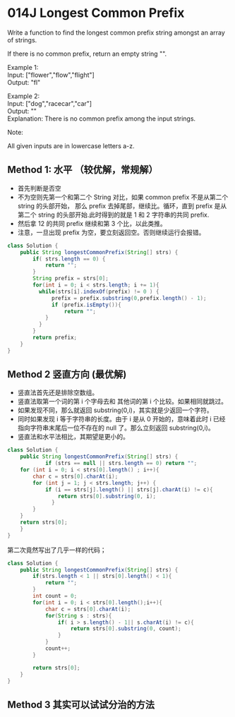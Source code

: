 # 014J Longest Common Prefix

Write a function to find the longest common prefix string amongst an array of strings.

If there is no common prefix, return an empty string "".

Example 1:  
Input: ["flower","flow","flight"]  
Output: "fl"

Example 2:  
Input: ["dog","racecar","car"]  
Output: ""  
Explanation: There is no common prefix among the input strings.

Note:

All given inputs are in lowercase letters a-z.

## Method 1: 水平 （较优解，常规解）

- 首先判断是否空
- 不为空则先第一个和第二个 String 对比，如果 common prefix 不是从第二个 string 的头部开始，
  那么 prefix 去掉尾部，继续比。循环，直到 prefix 是从第二个 string 的头部开始.此时得到的就是 1 和 2
  字符串的共同 prefix.
- 然后拿 12 的共同 prefix 继续和第 3 个比，以此类推。
- 注意，一旦出现 prefix 为空，要立刻返回空。否则继续运行会报错。

```Java
class Solution {
    public String longestCommonPrefix(String[] strs) {
        if( strs.length == 0) {
            return "";
        }
        String prefix = strs[0];
        for(int i = 0; i < strs.length; i += 1){
          while(strs[i].indexOf(prefix) != 0 ) {
              prefix = prefix.substring(0,prefix.length() - 1);
              if (prefix.isEmpty()){
                  return "";
            }
          }
        }
        return prefix;
    }
}
```

## Method 2 竖直方向 (最优解)

- 竖直法首先还是排除空数组。
- 竖直法取第一个词的第 i 个字母去和 其他词的第 i 个比较。如果相同就跳过。
- 如果发现不同，那么就返回 substring(0,i)，其实就是少返回一个字符。
- 同时如果发现 i 等于字符串的长度。由于 i 是从 0 开始的，意味着此时 i 已经指向字符串末尾后一位不存在的
  null 了。那么立刻返回 substring(0,i)。
- 竖直法和水平法相比，其期望是更小的。

```Java
class Solution {
    public String longestCommonPrefix(String[] strs) {
            if (strs == null || strs.length == 0) return "";
    for (int i = 0; i < strs[0].length() ; i++){
        char c = strs[0].charAt(i);
        for (int j = 1; j < strs.length; j++) {
            if (i == strs[j].length() || strs[j].charAt(i) != c){
                return strs[0].substring(0, i);
              }
        }
    }
    return strs[0];
    }
}
```

第二次竟然写出了几乎一样的代码；

```Java
class Solution {
    public String longestCommonPrefix(String[] strs) {
        if(strs.length < 1 || strs[0].length() < 1){
            return "";
        }
        int count = 0;
        for(int i = 0; i < strs[0].length();i++){
            char c = strs[0].charAt(i);
            for(String s : strs){
                if( i > s.length() - 1|| s.charAt(i) != c){
                    return strs[0].substring(0, count);
                }
            }
            count++;
        }

        return strs[0];
    }
}
```

## Method 3 其实可以试试分治的方法
